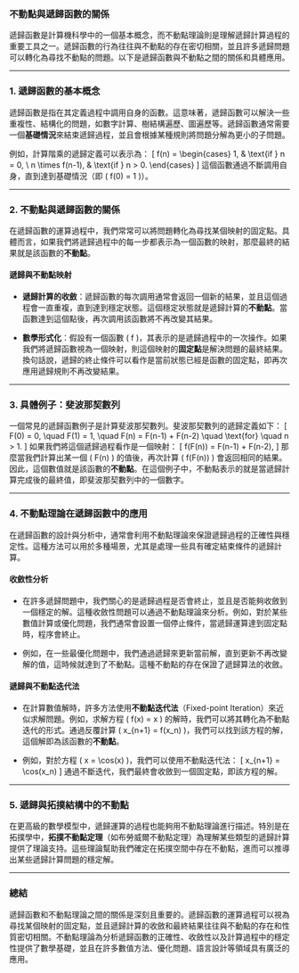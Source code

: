 ### **不動點與遞歸函數的關係**

遞歸函數是計算機科學中的一個基本概念，而不動點理論則是理解遞歸計算過程的重要工具之一。遞歸函數的行為往往與不動點的存在密切相關，並且許多遞歸問題可以轉化為尋找不動點的問題。以下是遞歸函數與不動點之間的關係和具體應用。

---

### **1. 遞歸函數的基本概念**

遞歸函數是指在其定義過程中調用自身的函數。這意味著，遞歸函數可以解決一些重複性、結構化的問題，如數字計算、樹結構遍歷、圖遍歷等。遞歸函數通常需要一個**基礎情況**來結束遞歸過程，並且會根據某種規則將問題分解為更小的子問題。

例如，計算階乘的遞歸定義可以表示為：
\[
f(n) = \begin{cases}
1, & \text{if } n = 0, \\
n \times f(n-1), & \text{if } n > 0.
\end{cases}
\]
這個函數通過不斷調用自身，直到達到基礎情況（即 \( f(0) = 1 \)）。

---

### **2. 不動點與遞歸函數的關係**

在遞歸函數的運算過程中，我們常常可以將問題轉化為尋找某個映射的固定點。具體而言，如果我們將遞歸過程中的每一步都表示為一個函數的映射，那麼最終的結果就是該函數的**不動點**。

#### **遞歸與不動點映射**

- **遞歸計算的收斂**：遞歸函數的每次調用通常會返回一個新的結果，並且這個過程會一直重複，直到達到穩定狀態。這個穩定狀態就是遞歸計算的**不動點**。當函數達到這個點後，再次調用該函數將不再改變其結果。

- **數學形式化**：假設有一個函數 \( f \)，其表示的是遞歸過程中的一次操作。如果我們將遞歸函數視為一個映射，則這個映射的**固定點**是解決問題的最終結果。換句話說，遞歸的終止條件可以看作是當前狀態已經是函數的固定點，即再次應用遞歸規則不再改變結果。

---

### **3. 具體例子：斐波那契數列**

一個常見的遞歸函數例子是計算斐波那契數列。斐波那契數列的遞歸定義如下：
\[
F(0) = 0, \quad F(1) = 1, \quad F(n) = F(n-1) + F(n-2) \quad \text{for} \quad n > 1.
\]
如果我們將這個遞歸過程看作是一個映射：
\[
f(F(n)) = F(n-1) + F(n-2),
\]
那麼當我們計算出某一個 \( F(n) \) 的值後，再次計算 \( f(F(n)) \) 會返回相同的結果。因此，這個數值就是該函數的**不動點**。在這個例子中，不動點表示的就是當遞歸計算完成後的最終值，即斐波那契數列中的一個數字。

---

### **4. 不動點理論在遞歸函數中的應用**

在遞歸函數的設計與分析中，通常會利用不動點理論來保證遞歸過程的正確性與穩定性。這種方法可以用於多種場景，尤其是處理一些具有確定結束條件的遞歸計算。

#### **收斂性分析**

- 在許多遞歸問題中，我們關心的是遞歸過程是否會終止，並且是否能夠收斂到一個穩定的解。這種收斂性問題可以通過不動點理論來分析。例如，對於某些數值計算或優化問題，我們通常會設置一個停止條件，當遞歸運算達到固定點時，程序會終止。

- 例如，在一些最優化問題中，我們通過遞歸來更新當前解，直到更新不再改變解的值，這時候就達到了不動點。這種不動點的存在保證了遞歸算法的收斂。

#### **遞歸與不動點迭代法**

- 在計算數值解時，許多方法使用**不動點迭代法**（Fixed-point Iteration）來近似求解問題。例如，求解方程 \( f(x) = x \) 的解時，我們可以將其轉化為不動點迭代的形式。通過反覆計算 \( x_{n+1} = f(x_n) \)，我們可以找到該方程的解，這個解即為該函數的**不動點**。

- 例如，對於方程 \( x = \cos(x) \)，我們可以使用不動點迭代法：
  \[
  x_{n+1} = \cos(x_n)
  \]
  通過不斷迭代，我們最終會收斂到一個固定點，即該方程的解。

---

### **5. 遞歸與拓撲結構中的不動點**

在更高級的數學模型中，遞歸運算的過程也能夠用不動點理論進行描述。特別是在拓撲學中，**拓撲不動點定理**（如布勞威爾不動點定理）為理解某些類型的遞歸計算提供了理論支持。這些理論幫助我們確定在拓撲空間中存在不動點，進而可以推導出某些遞歸計算問題的穩定解。

---

### **總結**

遞歸函數和不動點理論之間的關係是深刻且重要的。遞歸函數的運算過程可以視為尋找某個映射的固定點，並且遞歸計算的收斂和最終結果往往與不動點的存在和性質密切相關。不動點理論為分析遞歸函數的正確性、收斂性以及計算過程中的穩定性提供了數學基礎，並且在許多數值方法、優化問題、語言設計等領域具有廣泛的應用。
